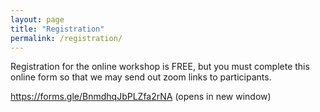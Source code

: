 ```yaml
---
layout: page
title: "Registration"
permalink: /registration/
---
```


<p>Registration for the online workshop is FREE, but you must complete this online form so that we may send out zoom links to participants. 

<a href="https://forms.gle/BnmdhqJbPLZfa2rNA" target="_blank">https://forms.gle/BnmdhqJbPLZfa2rNA (opens in new window)</a></p>
